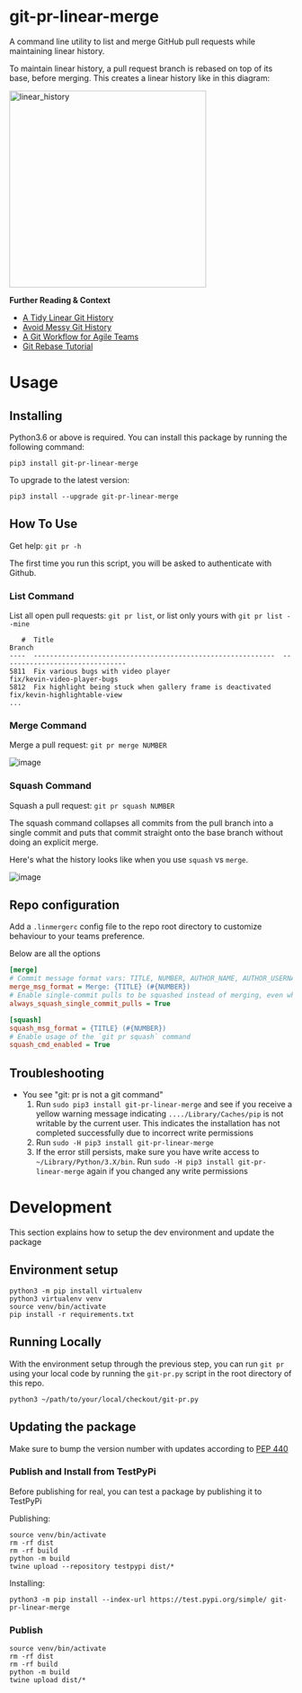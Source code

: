 # git-pr-linear-merge

A command line utility to list and merge GitHub pull requests while maintaining linear history.

To maintain linear history, a pull request branch is rebased on top of its base, before merging. This creates a linear history like in this diagram:

<img width="350" alt="linear_history" src="https://user-images.githubusercontent.com/464795/115330193-947c3600-a161-11eb-9e2b-888fa04f7e34.png">

**Further Reading & Context**
- [A Tidy Linear Git History](https://www.bitsnbites.eu/a-tidy-linear-git-history/)
- [Avoid Messy Git History](https://dev.to/bladesensei/avoid-messy-git-history-3g26)
- [A Git Workflow for Agile Teams](http://reinh.com/blog/2009/03/02/a-git-workflow-for-agile-teams.html)
- [Git Rebase Tutorial](https://www.atlassian.com/git/tutorials/rewriting-history/git-rebase)

# Usage

## Installing

Python3.6 or above is required. You can install this package by running the following command:
```
pip3 install git-pr-linear-merge
```

To upgrade to the latest version:
```
pip3 install --upgrade git-pr-linear-merge
```

## How To Use

Get help: `git pr -h`

The first time you run this script, you will be asked to authenticate with Github.

### List Command

List all open pull requests: `git pr list`, or list only yours with `git pr list --mine`
```
   #  Title                                                         Branch
----  ------------------------------------------------------------  -------------------------------
5811  Fix various bugs with video player                            fix/kevin-video-player-bugs
5812  Fix highlight being stuck when gallery frame is deactivated   fix/kevin-highlightable-view
...
```

### Merge Command

Merge a pull request: `git pr merge NUMBER`

![image](https://user-images.githubusercontent.com/464795/130376573-d7d6ea25-3b34-4b15-84df-1ca30cd94f89.png)

### Squash Command

Squash a pull request: `git pr squash NUMBER`

The squash command collapses all commits from the pull branch into a single commit and puts that commit straight onto the base branch without doing an explicit merge.

Here's what the history looks like when you use `squash` vs `merge`.

![image](https://user-images.githubusercontent.com/464795/130379156-1b6f19fd-075b-4899-92e9-29df49b0fb73.png)


## Repo configuration

Add a `.linmergerc` config file to the repo root directory to customize behaviour to your teams preference.

Below are all the options
```ini
[merge]
# Commit message format vars: TITLE, NUMBER, AUTHOR_NAME, AUTHOR_USERNAME
merge_msg_format = Merge: {TITLE} (#{NUMBER})
# Enable single-commit pulls to be squashed instead of merging, even when explicitly using the merge command
always_squash_single_commit_pulls = True

[squash]
squash_msg_format = {TITLE} (#{NUMBER})
# Enable usage of the `git pr squash` command
squash_cmd_enabled = True
```

## Troubleshooting

- You see "git: pr is not a git command"
  1. Run `sudo pip3 install git-pr-linear-merge` and see if you receive a yellow warning message indicating `..../Library/Caches/pip` is not writable by the current user. This indicates the installation has not completed successfully due to incorrect write permissions
  1. Run `sudo -H pip3 install git-pr-linear-merge`
  1. If the error still persists, make sure you have write access to `~/Library/Python/3.X/bin`. Run `sudo -H pip3 install git-pr-linear-merge` again if you changed any write permissions

# Development

This section explains how to setup the dev environment and update the package

## Environment setup

```
python3 -m pip install virtualenv
python3 virtualenv venv
source venv/bin/activate
pip install -r requirements.txt
```

## Running Locally

With the environment setup through the previous step, you can run `git pr` using your local code by running the `git-pr.py` script in the root directory of this repo.
```
python3 ~/path/to/your/local/checkout/git-pr.py
```

## Updating the package

Make sure to bump the version number with updates according to [PEP 440](https://www.python.org/dev/peps/pep-0440/)

### Publish and Install from TestPyPi

Before publishing for real, you can test a package by publishing it to TestPyPi

Publishing:
```
source venv/bin/activate
rm -rf dist
rm -rf build
python -m build
twine upload --repository testpypi dist/*
```

Installing:
```
python3 -m pip install --index-url https://test.pypi.org/simple/ git-pr-linear-merge
```

### Publish

```
source venv/bin/activate
rm -rf dist
rm -rf build
python -m build
twine upload dist/*
```
